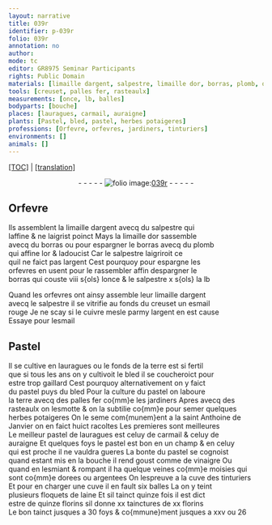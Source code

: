 ```yaml
---
layout: narrative
title: 039r
identifier: p-039r
folio: 039r
annotation: no
author:
mode: tc
editor: GR8975 Seminar Participants
rights: Public Domain
materials: [limaille dargent, salpestre, limaille dor, borras, plomb, or, argent, esmail rouge, cuivre, esmail, Pastel, terre, fer, vinaigre, laine]
tools: [creuset, palles fer, rasteaulx]
measurements: [once, lb, balles]
bodyparts: [bouche]
places: [lauragues, carmail, auraigne]
plants: [Pastel, bled, pastel, herbes potaigeres]
professions: [Orfevre, orfevres, jardiners, tinturiers]
environments: []
animals: []
---
```


<p><a href="{{ site.baseurl }}/diplomatic/">[TOC]</a> | <a href="{{ site.baseurl }}/texts/p-039r_tl/" target="_blank">[translation]</a></p><div class="folio" align="center">- - - - - <a href="http://gallica.bnf.fr/ark:/12148/btv1b10500001g/f83.image" target="_blank"><img src="https://cu-mkp.github.io/2017-workshop-edition/assets/photo-icon.png" alt="folio image: " style="display:inline-block; margin-bottom:-3px;"/>039r</a> - - - - - </div>  
  

## <span class="pro">Orfevre</span>

 
Ils assemblent la <span class="m">limaille dargent</span> avecq du <span class="m">salpestre</span> qui<br/> laffine & ne laigrist poinct Mays la <span class="m">limaille dor</span> sassemble<br/> avecq du <span class="m">borras</span> ou pour espargner le <span class="m">borras</span> avecq du <span class="m">plomb</span><br/> qui affine l<span class="m">or</span> & ladoucist Car le <span class="m">salpestre</span> laigriroit ce<br/> quil ne faict pas l<span class="m">argent</span> Cest pourquoy pour espargne les<br/> <span class="pro">orfevres</span> en usent pour le rassembler affin despargner le<br/> <span class="m">borras</span> qui couste viii <span class="cn">s{ols}</span> l<span class="ms">once</span> & le <span class="m">salpestre</span> x <span class="cn">s{ols}</span> la <span class="ms">lb</span>
 
Quand les <span class="pro">orfevres</span> ont ainsy assemble leur <span class="m">limaille dargent</span><br/> avecq le <span class="m">salpestre</span> il se vitrifie au fonds du <span class="tl">creuset</span> un <span class="m">esmail<br/> rouge</span> Je ne scay si le <span class="m">cuivre</span> mesle parmy l<span class="m">argent</span> en est cause<br/> Essaye pour l<span class="m">esmail</span>
 
 
  

## <span class="m"><span class="pa">Pastel</span></span>

 
Il se cultive en <span class="pl">lauragues</span> ou le fonds de la <span class="m">terre</span> est si fertil<br/> que si <span class="tmp">tous les ans</span> on y cultivoit le <span class="pa">bled</span> il se coucheroict pour<br/> estre trop gaillard Cest pourquoy alternativement on y faict<br/> du <span class="pa">pastel</span> puys du <span class="pa">bled</span> Pour la culture du <span class="pa">pastel</span> on laboure<br/> la <span class="m">terre</span> avecq des <span class="tl">palles <span class="m">fer</span></span> co{mm}e les <span class="pro">jardiners</span> Apres avecq des<br/> <span class="tl">rasteaulx</span> on lesmotte & on la subtilie co{mm}e pour semer quelques<br/> <span class="pa">herbes potaigeres</span> On le seme com{munem}ent a la <span class="tmp">saint Anthoine de<br/> Janvier</span> on en faict huict racoltes Les premieres sont meilleures<br/> Le meilleur <span class="pa">pastel</span> de <span class="pl">lauragues</span> est celuy de <span class="pl">carmail</span> & celuy de<br/> <span class="pl">auraigne</span> Et quelques foys le <span class="pa">pastel</span> est bon en un champ & en celuy<br/> qui est proche il ne vauldra gueres La bonte du <span class="pa">pastel</span> se cognoist<br/> quand estant mis en la <span class="bp">bouche</span> il rend goust comme de <span class="m">vinaigre</span> Ou<br/> quand en lesmiant & rompant il ha quelque veines co{mm}e moisies qui<br/> sont co{mm}e dorees ou argentees On lespreuve a la cuve des <span class="pro">tinturiers</span><br/> Et pour en charger une cuve il en fault six <span class="ms">balles</span> La on y teint<br/> plusieurs floquets de <span class="m">laine</span> Et sil tainct quinze fois il est dict<br/> estre de quinze <span class="cn">florins</span> sil donne xx tainctures de xx <span class="cn">florins</span><br/> Le bon tainct jusques a 30 foys & co{mmune}ment jusques a xxv ou 26
 
